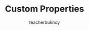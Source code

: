 ---
title: "Custom Properties"
description: Kilala rin bilang CSS variables, ito ay mga custom CSS property na puwedeng gamitin sa maraming bagay
author: teacherbuknoy
eleventyExcludeFromCollections: false
disableToc: true
urls:
  - https://css-tricks.com/a-complete-guide-to-custom-properties/
  - https://developer.mozilla.org/en-US/docs/Web/CSS/--*
  - https://developer.mozilla.org/en-US/docs/Web/CSS/Using_CSS_custom_properties
  - https://www.smashingmagazine.com/2018/05/css-custom-properties-strategy-guide/
  - https://www.smashingmagazine.com/2017/04/start-using-css-custom-properties/
---